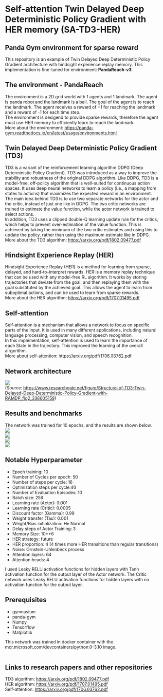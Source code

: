 
# Self-attention Twin Delayed Deep Deterministic Policy Gradient with HER memory (SA-TD3-HER)

## Panda Gym environment for sparse reward
This repository is an example of Twin Delayed Deep Deterministic Policy Gradient architecture with hindsight experience replay memory. This implementation is fine-tuned for environment: **PandaReach-v3**. <br/>


## The environment - PandaReach
The environment is a 2D grid world with 1 agents and 1 landmark. The agent is panda robot and the landmark is a ball. The goal of the agent is to reach the landmark. The agent receives a reward of +1 for reaching the landmark and a reward of -1 for each time step. <br/>
The environment is desigend to provide sparse rewards, therefore the agent must use HER memory to efficiently learn to reach the landmark. <br/>
More about the environment: https://panda-gym.readthedocs.io/en/latest/usage/environments.html <br/>


## Twin Delayed Deep Deterministic Policy Gradient (TD3)
TD3 is a variant of the reinforcement learning algorithm DDPG (Deep Deterministic Policy Gradient). TD3 was introduced as a way to improve the stability and robustness of the original DDPG algorithm. Like DDPG, TD3 is a model-free, off-policy algorithm that is well-suited for continuous action spaces. It uses deep neural networks to learn a policy (i.e., a mapping from states to actions) that maximizes the expected reward in an environment.<br/>
The main idea behind TD3 is to use two separate networks for the actor and the critic, instead of just one like in DDPG. The two critic networks are trained to estimate the value function, while the actor network is trained to select actions.<br/>
In addition, TD3 uses a clipped double-Q learning update rule for the critics, which helps to prevent over-estimation of the value function. This is achieved by taking the minimum of the two critic estimates and using this to update the policy, rather than using the maximum estimate like in DDPG. <br/>
More about the TD3 algorithm: https://arxiv.org/pdf/1802.09477.pdf<br/>


## Hindsight Experience Replay (HER)
Hindsight Experience Replay (HER) is a method for learning from sparse, delayed, and hard-to-interpret rewards. HER is a memory replay technique that can be used with any model-free RL algorithm. It works by storing trajectories that deviate from the goal, and then replaying them with the goal substituted by the achieved goal. This allows the agent to learn from suboptimal actions, and can be used to learn from sparse rewards. <br/>
More about the HER algorithm: https://arxiv.org/pdf/1707.01495.pdf <br/>

## Self-attention
Self-attention is a mechanism that allows a network to focus on specific parts of the input. It is used in many different applications, including natural language processing, computer vision, and speech recognition. <br/>
In this implementation, self-attention is used to learn the importance of each State in the trajectory. This improved the learning of the overall alrgorithm. <br/>
More about self-attention: https://arxiv.org/pdf/1706.03762.pdf <br/>

## Network architecture
![](plots/TD3_HER.jpg)<br/>
(Source: https://www.researchgate.net/figure/Structure-of-TD3-Twin-Delayed-Deep-Deterministic-Policy-Gradient-with-RAMDP_fig2_338605159)<br/>

## Results and benchmarks
The network was trained for 10 epochs, and the results are shown below. <br/>
![](plots/Comparison_self_attention_improvement.png)<br/>
![](plots/SA_TD3_HER_score.png)<br/>
![](plots/SA_TD3_HER_actor.png)<br/>
![](plots/SA_TD3_HER_critics.png)<br/>


## Notable Hyperparameter
- Epoch training: 10
- Number of Cycles per epoch: 50
- Number of steps per cycle: 16
- Optimization steps per cycle:40
- Number of Evaluation Episodes: 10
- Batch size: 256
- Learning rate (Actor): 0.001
- Learning rate (Critic): 0.0005
- Discount factor (Gamma): 0.99
- Weight transfer (Tau): 0.001
- Weight/Bias initialization: He Normal
- Delay steps of Actor Training: 3
- Memory Size: 10**6
- HER strategy: future
- HER proportion: 4 (4 times more HER transitions than regular transitions)
- Noise: Ornstein-Uhlenbeck process
- Attention layers: 64
- Attention heads: 4

I used Leaky RELU activation functions for hidden layers with Tanh activation function for the output layer of the Actor network. The Critic network uses Leaky RELU activation functions for hidden layers with no activation function for the output layer. <br/>

## Prerequisites
* gymnasium
* panda-gym 
* Numpy
* Tensorflow
* Matplotlib

This network was trained in docker container with the mcr.microsoft.com/devcontainers/python:0-3.10 image. <br/> 
<br/>

## Links to research papers and other repositories
TD3 algorithm: https://arxiv.org/pdf/1802.09477.pdf <br/>
HER algorithm: https://arxiv.org/pdf/1707.01495.pdf <br/>
Self-attention: https://arxiv.org/pdf/1706.03762.pdf <br/>
